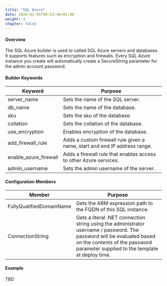 ```yaml
---
title: "SQL Azure"
date: 2020-02-05T08:53:46+01:00
weight: 4
chapter: false
---
```


#### Overview
The SQL Azure builder is used to called SQL Azure servers and databases. It supports features such as encryption and firewalls. Every SQL Azure instance you create will automatically create a SecureString parameter for the admin account password.

#### Builder Keywords
| Keyword | Purpose |
|-|-|
| server_name | Sets the name of the SQL server. |
| db_name | Sets the name of the database. |
| sku | Sets the sku of the database. |
| collation | Sets the collation of the database. |
| use_encryption | Enables encryption of the database. |
| add_firewall_rule | Adds a custom firewall rule given a name, start and end IP address range. |
| enable_azure_firewall | Adds a firewall rule that enables access to other Azure services. |
| admin_username | Sets the admin username of the server. |

#### Configuration Members
| Member | Purpose |
|-|-|
| FullyQualifiedDomainName | Gets the ARM expression path to the FQDN of this SQL instance. |
| ConnectionString | Gets a literal .NET connection string using the administrator username / password. The password will be evaluated based on the contents of the password parameter supplied to the template at deploy time. |

#### Example
TBD